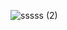 ![sssss (2)](https://user-images.githubusercontent.com/98962050/157194300-1e29e6ba-6cab-4241-aea6-8f69274d2fa0.jpg)

